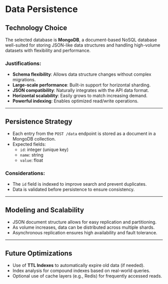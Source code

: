 # Data Persistence 

## Technology Choice

The selected database is **MongoDB**, a document-based NoSQL database well-suited for storing JSON-like data structures and handling high-volume datasets with flexibility and performance.

### Justifications:

- **Schema flexibility**: Allows data structure changes without complex migrations.
- **Large-scale performance**: Built-in support for horizontal sharding.
- **JSON compatibility**: Naturally integrates with the API data format.
- **Horizontal scalability**: Easily grows to match increasing demand.
- **Powerful indexing**: Enables optimized read/write operations.

---

## Persistence Strategy

- Each entry from the `POST /data` endpoint is stored as a document in a MongoDB collection.
- Expected fields:
  - `id`: integer (unique key)
  - `name`: string
  - `value`: float

### Considerations:

- The `id` field is indexed to improve search and prevent duplicates.
- Data is validated before persistence to ensure consistency.

---

## Modeling and Scalability

- JSON document structure allows for easy replication and partitioning.
- As volume increases, data can be distributed across multiple shards.
- Asynchronous replication ensures high availability and fault tolerance.

---

## Future Optimizations

- Use of **TTL Indexes** to automatically expire old data (if needed).
- Index analysis for compound indexes based on real-world queries.
- Optional use of cache layers (e.g., Redis) for frequently accessed reads.
